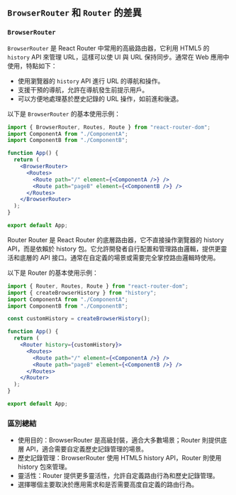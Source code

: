## `BrowserRouter` 和 `Router` 的差異

### `BrowserRouter`

`BrowserRouter` 是 React Router 中常用的高級路由器，它利用 HTML5 的 `history` API 來管理 URL，這樣可以使 UI 與 URL 保持同步。通常在 Web 應用中使用，特點如下：

- 使用瀏覽器的 `history` API 進行 URL 的導航和操作。
- 支援干預的導航，允許在導航發生前提示用戶。
- 可以方便地處理基於歷史記錄的 URL 操作，如前進和後退。

以下是 `BrowserRouter` 的基本使用示例：

```jsx
import { BrowserRouter, Routes, Route } from "react-router-dom";
import ComponentA from "./ComponentA";
import ComponentB from "./ComponentB";

function App() {
  return (
    <BrowserRouter>
      <Routes>
        <Route path="/" element={<ComponentA />} />
        <Route path="pageB" element={<ComponentB />} />
      </Routes>
    </BrowserRouter>
  );
}

export default App;
```

Router
Router 是 React Router 的底層路由器，它不直接操作瀏覽器的 history API，而是依賴於 history 包。它允許開發者自行配置和管理路由邏輯，提供更靈活和底層的 API 接口。通常在自定義的場景或需要完全掌控路由邏輯時使用。

以下是 Router 的基本使用示例：

```jsx
import { Router, Routes, Route } from "react-router-dom";
import { createBrowserHistory } from "history";
import ComponentA from "./ComponentA";
import ComponentB from "./ComponentB";

const customHistory = createBrowserHistory();

function App() {
  return (
    <Router history={customHistory}>
      <Routes>
        <Route path="/" element={<ComponentA />} />
        <Route path="pageB" element={<ComponentB />} />
      </Routes>
    </Router>
  );
}

export default App;
```

### 區別總結

- 使用目的：BrowserRouter 是高級封裝，適合大多數場景；Router 則提供底層 API，適合需要自定義歷史記錄管理的場景。
- 歷史記錄管理：BrowserRouter 使用 HTML5 history API，Router 則使用 history 包來管理。
- 靈活性：Router 提供更多靈活性，允許自定義路由行為和歷史記錄管理。
- 選擇哪個主要取決於應用需求和是否需要高度自定義的路由行為。


<!--     ,
    "server": "json-server --watch data/cities.json --port 9000" -->
